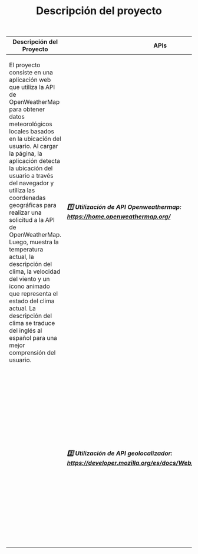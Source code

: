 <h1 align="center">  Descripción del proyecto </h1>

<br>
<table>
  <thead>
    <tr>
      <th>Descripción del Proyecto</th>
      <th>APIs</th>
      <th>Descripción de la API</th>
    </tr>
  </thead>
  <tbody>
    <tr>
      <td><p>El proyecto consiste en una aplicación web que utiliza la API de OpenWeatherMap para obtener datos meteorológicos locales basados en la ubicación del usuario. Al cargar la página, la aplicación detecta la ubicación del usuario a través del navegador y utiliza las coordenadas geográficas para realizar una solicitud a la API de OpenWeatherMap. Luego, muestra la temperatura actual, la descripción del clima, la velocidad del viento y un icono animado que representa el estado del clima actual. La descripción del clima se traduce del inglés al español para una mejor comprensión del usuario.</p></td>
      <td><h5>1️⃣ Utilización de API Openweathermap: <a href="https://home.openweathermap.org/">https://home.openweathermap.org/</a></h5></td>
      <td><p>La API de OpenWeatherMap proporciona datos meteorológicos precisos y actualizados a través de una interfaz de programación de aplicaciones. Permite acceder a información como la temperatura, la velocidad del viento, la descripción del clima y más, lo que la convierte en una herramienta invaluable para aplicaciones que requieren datos meteorológicos en tiempo real.</p></td>
    </tr>
    <tr>
      <td></td>
      <td><h5>2️⃣ Utilización de API geolocalizador: <a href="https://developer.mozilla.org/es/docs/Web/API/Geolocation_API">https://developer.mozilla.org/es/docs/Web/API/Geolocation_API</a></h5></td>
      <td><p>La API de geolocalización proporciona la ubicación geográfica del dispositivo del usuario a través del navegador. Esto permite a las aplicaciones web acceder a las coordenadas de latitud y longitud del usuario, lo que puede utilizarse para ofrecer contenido personalizado, como información localizada o servicios basados en la ubicación.</p></td>
    </tr>
  </tbody>
</table>


